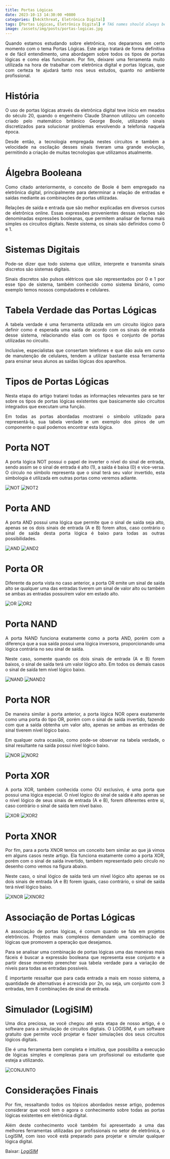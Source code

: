 ```yaml
---
title: Portas Lógicas
date: 2023-10-13 14:30:00 +0800
categories: [h4ckthreat, Eletrônica Digital]
tags: [Portas Lógicas, Eletrônica Digital] # TAG names should always be lowercase
image: /assets/img/posts/portas-logicas.jpg
---
```


<p align="justify"> Quando estamos estudando sobre eletrônica, nos deparamos em certo momento com o tema Portas Lógicas. Este arigo tratará de forma definitiva e de fácil entendimento, uma abordagem sobre todos os tipos de portas lógicas e como elas funcionam. Por fim, deixarei uma ferramenta muito utilizada na hora de trabalhar com eletrônica digital e portas lógicas, que com certeza te ajudará tanto nos seus estudos, quanto no ambiente profissional.</p>

# História
<p align="justify"> O uso de portas lógicas através da eletrônica digital teve início em meados do século 20, quando o engenheiro Claude Shannon utilizou um conceito criado pelo matemático britânico George Boole, utilizando sinais discretizados para solucionar problemas envolvendo a telefonia naquela época.</p> 

<p align="justify"> Desde então, a tecnologia empregada nestes circuitos e também a velocidade na oscilação desses sinais tiveram uma grande evolução, permitindo a criação de muitas tecnologias que utilizamos atualmente.</p>  

# Álgebra Booleana
<p align="justify"> Como citado anteriormente, o conceito de Boole é bem empregado na eletrônica digital, principalmente para determinar a relação de entradas e saídas mediante as combinações de portas utilizadas.</p> 

<p align="justify"> Relações de saída e entrada que são melhor explicadas em diversos cursos de eletrônica online. Essas expressões provenientes dessas relações são denominadas expressões booleanas, que permitem analisar de forma mais simples os circuitos digitais. Neste sistema, os sinais são definidos como 0 e 1.</p>

# Sistemas Digitais
<p align="justify"> Pode-se dizer que todo sistema que utilize, interprete e transmita sinais discretos são sistemas digitais.</p>

<p align="justify"> Sinais discretos são pulsos elétricos que são representados por 0 e 1 por esse tipo de sistema, também conhecido como sistema binário, como exemplo temos nossos computadores e celulares.</p> 

# Tabela Verdade das Portas Lógicas
<p align="justify"> A tabela verdade é uma ferramenta utilizada em um circuito lógico para definir como é esperada uma saída de acordo com os sinais de entrada desse sistema, relacionando elas com os tipos e conjunto de portas utilizadas no circuito.</p>

<p align="justify"> Inclusive, especialistas que consertam telefones e que dão aula em curso de manutenção de celulares, tendem a utilizar bastante essa ferramenta para ensinar seus alunos as saídas lógicas dos aparelhos.</p> 

# Tipos de Portas Lógicas 
<p align="justify"> Nesta etapa do artigo tratarei todas as informações relevantes para se ter sobre os tipos de portas lógicas existentes que basicamente são circuitos integrados que executam uma função.</p> 

<p align="justify"> Em todas as portas abordadas mostrarei o símbolo utilizado para representá-la, sua tabela verdade e um exemplo dos pinos de um componente o qual podemos encontrar esta lógica.</p>  

# Porta NOT
<p align="justify"> A porta lógica NOT possui o papel de inverter o nível do sinal de entrada, sendo assim se o sinal de entrada é alto (1), a saída é baixa (0) e vice-versa. O círculo no símbolo representa que o sinal terá seu valor invertido, esta simbologia é utilizada em outras portas como veremos adiante.</p>

![NOT](/assets/img/posts//not1.png)
![NOT2](/assets/img/posts/not2.gif)

# Porta AND
<p align="justify"> A porta AND possui uma lógica que permite que o sinal de saída seja alto, apenas se os dois sinais de entrada (A e B) forem altos, caso contrário o sinal de saída desta porta lógica é baixo para todas as outras possibilidades.</p> 

![AND](/assets/img/posts/and1.png)
![AND2](/assets/img/posts/and2.gif)

# Porta OR 
<p align="justify"> Diferente da porta vista no caso anterior, a porta OR emite um sinal de saída alto se qualquer uma das entradas tiverem um sinal de valor alto ou também se ambas as entradas possuírem valor em estado alto.</p> 

![OR](/assets/img/posts/or1.png)
![OR2](/assets/img/posts/or2.gif)

# Porta NAND 
<p align="justify"> A porta NAND funciona exatamente como a porta AND, porém com a diferença que a sua saída possui uma lógica inversora, proporcionando uma lógica contrária no seu sinal de saída.</p> 

<p align="justify"> Neste caso, somente quando os dois sinais de entrada (A e B) forem baixos, o sinal de saída terá um valor lógico alto. Em todos os demais casos o sinal de saída tem nível lógico baixo.</p>

![NAND](/assets/img/posts/nand1.png)
![NAND2](/assets/img/posts/nand2.gif)

# Porta NOR 
<p align="justify"> De maneira similar à porta anterior, a porta lógica NOR opera exatamente como uma porta do tipo OR, porém com o sinal de saída invertido, fazendo com que a saída obtenha um valor alto, apenas se ambas as entradas de sinal tiverem nível lógico baixo.</p>

<p align="justify"> Em qualquer outra ocasião, como pode-se observar na tabela verdade, o sinal resultante na saída possui nível lógico baixo.</p>

![NOR](/assets/img/posts/nor1.png)
![NOR2](/assets/img/posts/nor2.gif)

# Porta XOR
<p align="justify"> A porta XOR, também conhecida como OU exclusivo, é uma porta que possui uma lógica especial. O nível lógico do sinal de saída é alto apenas se o nível lógico de seus sinais de entrada (A e B), forem diferentes entre si, caso contrário o sinal de saída tem nível baixo.</p>

![XOR](/assets/img/posts/xor1.png)
![XOR2](/assets/img/posts/xor2.gif)

# Porta XNOR 
<p align="justify"> Por fim, para a porta XNOR temos um conceito bem similar ao que já vimos em alguns casos neste artigo. Ela funciona exatamente como a porta XOR, porém com o sinal de saída invertido, também representado pelo círculo no desenho como vemos na figura abaixo.</p> 

<p align="justify"> Neste caso, o sinal lógico de saída terá um nível lógico alto apenas se os dois sinais de entrada (A e B) forem iguais, caso contrário, o sinal de saída terá nível lógico baixo.</p>

![XNOR](/assets/img/posts/xnor1.png)
![XNOR2](/assets/img/posts/xnor2.gif)

# Associação de Portas Lógicas
<p align="justify"> A associação de portas lógicas, é comum quando se fala em projetos eletrônicos. Projetos mais complexos demandam uma combinação de lógicas que promovem a operação que desejamos.</p>

<p align="justify"> Para se analisar uma combinação de portas lógicas uma das maneiras mais fáceis é buscar a expressão booleana que representa esse conjunto e a partir desse momento preencher sua tabela verdade para a variação de níveis para todas as entradas possíveis.</p> 

<p align="justify"> É importante ressaltar que para cada entrada a mais em nosso sistema, a quantidade de alternativas é acrescida por 2n, ou seja, um conjunto com 3 entradas, tem 8 combinações de sinal de entrada.</p>  

# Simulador (LogiSIM)
<p align="justify"> Uma dica preciosa, se você chegou até esta etapa de nosso artigo, é o software para a simulação de circuitos digitais. O LOGISIM, é um software gratuito que permite você projetar e fazer simulações dos seus circuitos lógicos digitais.</p>

<p align="justify"> Ele é uma ferramenta bem completa e intuitiva, que possibilita a execução de lógicas simples e complexas para um profissional ou estudante que esteja a utilizando.</p>

![CONJUNTO](/assets/img/posts/conjunto.gif)

# Considerações Finais
<p align="justify"> Por fim, ressaltando todos os tópicos abordados nesse artigo, podemos considerar que você tem o agora o conhecimento sobre todas as portas lógicas existentes em eletrônica digital.</p> 

<p align="justify"> Além deste conhecimento você também foi apresentado a uma das melhores ferramentas utilizadas por profissionais no setor de eletrônica, o LogiSIM, com isso você está preparado para projetar e simular qualquer lógica digital.</p>

<p> Baixar: <a href="https://sourceforge.net/projects/circuit/"><i>LogiSIM</i></a></p>



